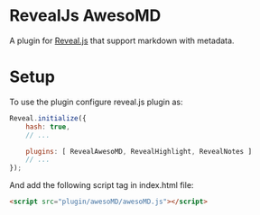 # RevealJs AwesoMD
A plugin for [Reveal.js](https://revealjs.com/) that support markdown with metadata.

# Setup
To use the plugin configure reveal.js plugin as:
```javascript
Reveal.initialize({
    hash: true,
    // ...

    plugins: [ RevealAwesoMD, RevealHighlight, RevealNotes ]
    // ...
});
```

And add the following script tag in index.html file:
```html
<script src="plugin/awesoMD/awesoMD.js"></script>
```
